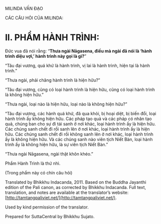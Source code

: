  

MILINDA VẤN ĐẠO

CÁC CÂU HỎI CỦA MILINDA:

# II. PHẨM HÀNH TRÌNH:

Đức vua đã nói rằng: “**Thưa ngài Nāgasena, điều mà ngài đã nói là ‘hành trình diệu vợi,’ hành trình này gọi là gì?**”

“Tâu đại vương, quá khứ là hành trình, vị lai là hành trình, hiện tại là hành trình.”

“Thưa ngài, phải chăng hành trình là hiện hữu?”

“Tâu đại vương, cũng có loại hành trình là hiện hữu, cũng có loại hành trình là không hiện hữu.”

“Thưa ngài, loại nào là hiện hữu, loại nào là không hiện hữu?”

“Tâu đại vương, các hành quá khứ, đã qua khỏi, bị hoại diệt, bị biến đổi, loại hành trình ấy không hiện hữu. Các pháp tạo quả và các pháp có nhân tạo quả, chúng ban cho sự đi tái sanh ở nơi khác, loại hành trình ấy là hiện hữu. Các chúng sanh chết đi rồi sanh lên ở nơi khác, loại hành trình ấy là hiện hữu. Các chúng sanh chết đi rồi không sanh lên ở nơi khác, loại hành trình ấy là không hiện hữu. Và các chúng sanh nào viên tịch Niết Bàn, loại hành trình ấy là không hiện hữu, là sự viên tịch Niết Bàn.”

“Thưa ngài Nāgasena, ngài thật khôn khéo.”

Phẩm Hành Trình là thứ nhì.

(Trong phẩm này có chín câu hỏi)

Translated by Bhikkhu Indacanda, 2011. Based on the Buddha Jayanthi edition of the Pali canon, as corrected by Bhikkhu Indacanda. Full text, translation, and notes are available at the translator’s website: [http://tamtangpaliviet.net/](http://tamtangpaliviet.net/).

Used by kind permission of the translator.

Prepared for SuttaCentral by Bhikkhu Sujato.